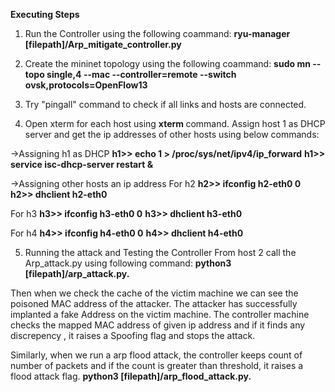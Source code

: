 **Executing Steps**

1. Run the Controller using the following coammand: 
    **ryu-manager [filepath]/Arp_mitigate_controller.py**

2. Create the mininet topology using the following coammand:
    **sudo mn --topo single,4 --mac --controller=remote --switch ovsk,protocols=OpenFlow13**

3. Try "pingall" command to check if all links and hosts are connected.

4. Open xterm for each host using **xterm <hostname>** command. 
Assign host 1 as DHCP server and get the ip addresses of other hosts using below commands:

->Assigning h1 as DHCP
    **h1>> echo 1 > /proc/sys/net/ipv4/ip_forward**
    **h1>> service isc-dhcp-server restart &**
 
->Assigning other hosts an ip address
For h2
    **h2>> ifconfig h2-eth0 0**
    **h2>> dhclient h2-eth0**

For h3
    **h3>> ifconfig h3-eth0 0**
    **h3>> dhclient h3-eth0**

For h4
    **h4>> ifconfig h4-eth0 0**
    **h4>> dhclient h4-eth0**
 
5. Running the attack and Testing the Controller 
From host 2 call the Arp_attack.py using following command:
    **python3 [filepath]/arp_attack.py.**

Then when we check the cache of the victim machine we can see the poisoned MAC address of the attacker.
The attacker has successfully implanted a fake Address on the victim machine.
The controller machine checks the mapped MAC address of given ip address and if it finds any discrepency , it raises a Spoofing flag and stops the attack.
 
Similarly, when we run a arp flood attack,
the controller keeps count of number of packets and if the count is greater than threshold,
it raises a flood attack flag.
    **python3 [filepath]/arp_flood_attack.py.**
